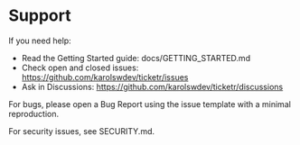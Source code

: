 # Support

If you need help:
- Read the Getting Started guide: docs/GETTING_STARTED.md
- Check open and closed issues: https://github.com/karolswdev/ticketr/issues
- Ask in Discussions: https://github.com/karolswdev/ticketr/discussions

For bugs, please open a Bug Report using the issue template with a minimal reproduction.

For security issues, see SECURITY.md.

